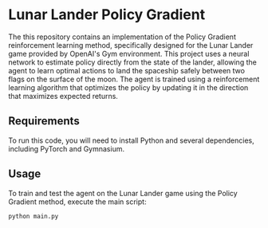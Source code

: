 # Lunar Lander Policy Gradient

The this repository contains an implementation of the Policy Gradient reinforcement learning method, specifically designed for the Lunar Lander game provided by OpenAI's Gym environment. This project uses a neural network to estimate policy directly from the state of the lander, allowing the agent to learn optimal actions to land the spaceship safely between two flags on the surface of the moon. The agent is trained using a reinforcement learning algorithm that optimizes the policy by updating it in the direction that maximizes expected returns.

## Requirements

To run this code, you will need to install Python and several dependencies, including PyTorch and Gymnasium.

## Usage

To train and test the agent on the Lunar Lander game using the Policy Gradient method, execute the main script:

```bash
python main.py
```
